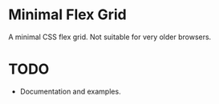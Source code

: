 # Minimal Flex Grid

A minimal CSS flex grid. Not suitable for very older browsers.

# TODO

- Documentation and examples.
